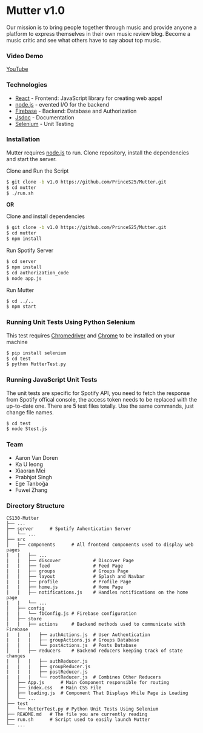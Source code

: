 # Mutter v1.0
Our mission is to bring people together through music and provide anyone a platform to express
themselves in their own music review blog. Become a music critic and see what others have to
say about top music.


### Video Demo
[YouTube](https://youtu.be/1qkLy-PLUP0)


### Technologies
* [React](https://reactjs.org/) - Frontend: JavaScript library for creating web apps!
* [node.js](http://nodejs.org) - evented I/O for the backend
* [Firebase](https://firebase.google.com/) - Backend: Database and Authorization
* [Jsdoc](https://devdocs.io/jsdoc/) - Documentation
* [Selenium](https://selenium-python.readthedocs.io/) - Unit Testing


### Installation
Mutter requires [node.js](https://nodejs.org/) to run.
Clone repository, install the dependencies and start the server.

Clone and Run the Script
```sh
$ git clone -b v1.0 https://github.com/PrinceS25/Mutter.git
$ cd mutter
$ ./run.sh
```

**OR**

Clone and install dependencies
```sh
$ git clone -b v1.0 https://github.com/PrinceS25/Mutter.git
$ cd mutter
$ npm install
```

Run Spotify Server
```sh
$ cd server
$ npm install
$ cd authorization_code
$ node app.js
```

Run Mutter
```sh
$ cd ../..
$ npm start
```


### Running Unit Tests Using Python Selenium
This test requires [Chromedriver](https://chromedriver.chromium.org/downloads) and [Chrome](https://www.google.com/chrome/) to be installed on your machine 
```sh
$ pip install selenium
$ cd test
$ python MutterTest.py
```
### Running JavaScript Unit Tests
The unit tests are specific for Spotify API, you need to fetch the response from Spotify offical console, the access token needs to be replaced with the up-to-date one. There are 5 test files totally. Use the same commands, just change file names.
```sh
$ cd test
$ node Stest.js
```


### Team
* Aaron Van Doren
* Ka U Ieong
* Xiaoran Mei
* Prabhjot Singh
* Ege Tanboğa
* Fuwei Zhang


### Directory Structure
    CS130-Mutter
    ├── ...
    ├── server      # Spotify Auhentication Server
    │   └── ...
    ├── src
    │   ├── components      # All frontend components used to display web pages 
    |   |   ├── ...
    |   |   ├── discover            # Discover Page
    |   |   ├── feed                # Feed Page
    |   |   ├── groups              # Groups Page
    |   |   ├── layout              # Splash and Navbar
    |   |   ├── profile             # Profile Page
    |   |   ├── home.js             # Home Page
    |   |   ├── notifications.js    # Handles notifications on the home page
    |   |   └── ...
    │   ├── config
    |   |   └── fbConfig.js # Firebase configuration
    │   ├── store
    |   |   ├── actions     # Backend methods used to communicate with Firebase
    |   |   |   ├── authActions.js  # User Authentication
    |   |   |   ├── groupActions.js # Groups Database
    |   |   |   └── postActions.js  # Posts Database
    │   |   ├── reducers    # Backend reducers keeping track of state changes
    |   |   |   ├── authReducer.js  
    |   |   |   ├── groupReducer.js 
    |   |   |   ├── postReducer.js 
    |   |   |   └── rootReducer.js  # Combines Other Reducers
    │   ├── App.js      # Main Component responsible for routing
    │   ├── index.css   # Main CSS File
    │   ├── loading.js  # Component That Displays While Page is Loading
    │   └── ...
    ├── test
    │   └── MutterTest.py # Python Unit Tests Using Selenium 
    ├── README.md   # The file you are currently reading 
    ├── run.sh      # Script used to easily launch Mutter
    └── ...

